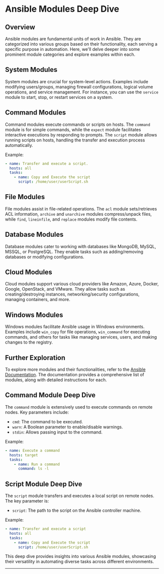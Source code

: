 # Ansible Modules Deep Dive

## Overview

Ansible modules are fundamental units of work in Ansible. They are categorized into various groups based on their functionality, each serving a specific purpose in automation. Here, we'll delve deeper into some prominent module categories and explore examples within each.

## System Modules

System modules are crucial for system-level actions. Examples include modifying users/groups, managing firewall configurations, logical volume operations, and service management. For instance, you can use the `service` module to start, stop, or restart services on a system.

## Command Modules

Command modules execute commands or scripts on hosts. The `command` module is for simple commands, while the `expect` module facilitates interactive executions by responding to prompts. The `script` module allows running scripts on hosts, handling the transfer and execution process automatically.

Example:
```yaml
- name: Transfer and execute a script.
  hosts: all
  tasks:
    - name: Copy and Execute the script 
      script: /home/user/userScript.sh
```

## File Modules

File modules assist in file-related operations. The `acl` module sets/retrieves ACL information, `archive` and `unarchive` modules compress/unpack files, while `find`, `lineinfile`, and `replace` modules modify file contents.

## Database Modules

Database modules cater to working with databases like MongoDB, MySQL, MSSQL, or PostgreSQL. They enable tasks such as adding/removing databases or modifying configurations.

## Cloud Modules

Cloud modules support various cloud providers like Amazon, Azure, Docker, Google, OpenStack, and VMware. They allow tasks such as creating/destroying instances, networking/security configurations, managing containers, and more.

## Windows Modules

Windows modules facilitate Ansible usage in Windows environments. Examples include `win_copy` for file operations, `win_command` for executing commands, and others for tasks like managing services, users, and making changes to the registry.

## Further Exploration

To explore more modules and their functionalities, refer to the [Ansible Documentation](https://docs.ansible.com). The documentation provides a comprehensive list of modules, along with detailed instructions for each.

## Command Module Deep Dive

The `command` module is extensively used to execute commands on remote nodes. Key parameters include:
- `cmd`: The command to be executed.
- `warn`: A Boolean parameter to enable/disable warnings.
- `stdin`: Allows passing input to the command.

Example:
```yaml
- name: Execute a command
  hosts: target
  tasks:
    - name: Run a command
      command: ls -l
```

## Script Module Deep Dive

The `script` module transfers and executes a local script on remote nodes. The key parameter is:
- `script`: The path to the script on the Ansible controller machine.

Example:
```yaml
- name: Transfer and execute a script
  hosts: all
  tasks:
    - name: Copy and Execute the script 
      script: /home/user/userScript.sh
```

This deep dive provides insights into various Ansible modules, showcasing their versatility in automating diverse tasks across different environments.

---


